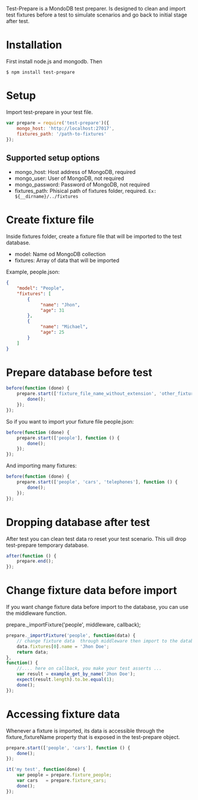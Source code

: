 Test-Prepare is a MondoDB test preparer. Is designed to clean and import test fixtures before a test to simulate scenarios and go back to initial stage after test.


# Installation

First install node.js and mongodb. Then

```shell
$ npm install test-prepare
```

# Setup

Import test-prepare in your test file.

```javascript
var prepare = require('test-prepare')({
    mongo_host: 'http://localhost:27017',
    fixtures_path: '/path-to-fixtures'
});
```

## Supported setup options

- mongo_host: Host address of MongoDB, required
- mongo_user: User of MongoDB, not required
- mongo_password: Password of MongoDB, not required
- fixtures_path: Phisical path of fixtures folder, required. `Ex: ${__dirname}/../fixtures`


# Create fixture file 

Inside fixtures folder, create a fixture file that will be imported to the test database.

- model: Name od MongoDB collection
- fixtures: Array of data that will be imported

Example, people.json:

```json
{
    "model": "People",
    "fixtures": [
        {
             "name": "Jhon",
             "age": 31
        },
        {
             "name": "Michael",
             "age": 25
        }
    ]
}
```
# Prepare database before test

```javascript
before(function (done) {
    prepare.start(['fixture_file_name_without_extension', 'other_fixture_file_name_without_extension', '...'], function () {
        done();
    });
});
```

So if you want to import your fixture file people.json:

```javascript
before(function (done) {
    prepare.start(['people'], function () {
        done();
    });
});
```

And importing many fixtures:

```javascript
before(function (done) {
    prepare.start(['people', 'cars', 'telephones'], function () {
        done();
    });
});
```

# Dropping database after test

After test you can clean test data ro reset your test scenario. This uill drop test-prepare temporary database.

```javascript
after(function () {
    prepare.end();
});
```

# Change fixture data before import

If you want change fixture data before import to the database, you can use the middleware function.

prepare._importFixture('people', middleware, callback);

```javascript
prepare._importFixture('people', function(data) {
    // change fixture data  through middleware then import to the database.
    data.fixtures[0].name = 'Jhon Doe';
    return data;
},
function() {
    //.... here on callback, you make your test asserts ...
    var result = example_get_by_name('Jhon Doe');
    expect(result.length).to.be.equal(1);
    done();
});
```

# Accessing fixture data 

Whenever a fixture is imported, its data is accessible through the fixture_fixtureName property that is exposed in the test-prepare object.

```javascript
prepare.start(['people', 'cars'], function () {
    done();
});

it('my test', function(done) {
    var people = prepare.fixture_people;
    var cars   = prepare.fixture_cars;
    done();
});
```

